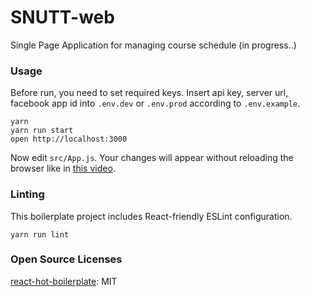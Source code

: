 SNUTT-web
=====================

Single Page Application for managing course schedule
(in progress..)

### Usage

Before run, you need to set required keys. Insert api key, server url, facebook app id into `.env.dev` or `.env.prod` according to `.env.example`.

```
yarn
yarn run start
open http://localhost:3000
```

Now edit `src/App.js`.
Your changes will appear without reloading the browser like in [this video](http://vimeo.com/100010922).

### Linting

This boilerplate project includes React-friendly ESLint configuration.

```
yarn run lint
```

### Open Source Licenses

[react-hot-boilerplate](https://github.com/gaearon/react-hot-boilerplate): MIT
